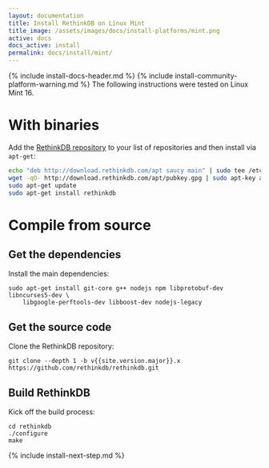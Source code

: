 ```yaml
---
layout: documentation
title: Install RethinkDB on Linux Mint
title_image: /assets/images/docs/install-platforms/mint.png
active: docs
docs_active: install
permalink: docs/install/mint/
---
```

{% include install-docs-header.md %}
{% include install-community-platform-warning.md %}
The following instructions were tested on Linux Mint 16.

# With binaries #
Add the [RethinkDB repository](http://download.rethinkdb.com/apt) to your list of
repositories and then install via `apt-get`:

```bash
echo "deb http://download.rethinkdb.com/apt saucy main" | sudo tee /etc/apt/sources.list.d/rethinkdb.list
wget -qO- http://download.rethinkdb.com/apt/pubkey.gpg | sudo apt-key add -
sudo apt-get update
sudo apt-get install rethinkdb
```


# Compile from source #

## Get the dependencies ##
Install the main dependencies:

```
sudo apt-get install git-core g++ nodejs npm libprotobuf-dev libncurses5-dev \
    libgoogle-perftools-dev libboost-dev nodejs-legacy
```

## Get the source code ##
Clone the RethinkDB repository:

```
git clone --depth 1 -b v{{site.version.major}}.x https://github.com/rethinkdb/rethinkdb.git
```

## Build RethinkDB ##

Kick off the build process:

```
cd rethinkdb
./configure
make
```

{% include install-next-step.md %}
